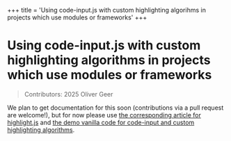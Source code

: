 +++
title = 'Using code-input.js with custom highlighting algorihms in projects which use modules or frameworks'
+++

# Using code-input.js with custom highlighting algorithms in projects which use modules or frameworks

> Contributors: 2025 Oliver Geer

We plan to get documentation for this soon (contributions via a pull request are welcome!), but for now please use [the corresponding article for highlight.js](../hljs) and [the demo vanilla code for code-input and custom highlighting algorithms](../../#playground-preset-custom).
